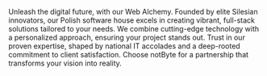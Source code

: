 Unleash the digital future, with our Web Alchemy. Founded by elite Silesian innovators, our Polish software house excels in creating vibrant, full-stack solutions tailored to your needs. We combine cutting-edge technology with a personalized approach, ensuring your project stands out. Trust in our proven expertise, shaped by national IT accolades and a deep-rooted commitment to client satisfaction. Choose notByte for a partnership that transforms your vision into reality.
